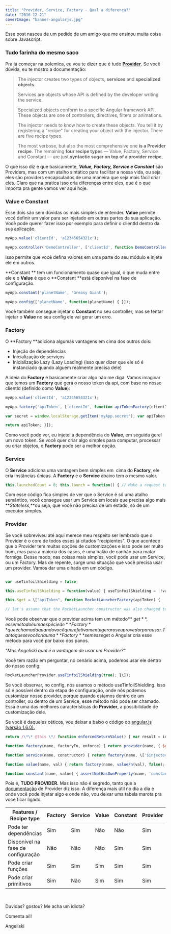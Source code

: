 ```yaml
---
title: "Provider, Service, Factory - Qual a diferença?"
date: "2016-12-21"
coverImage: "banner-angularjs.jpg"
---
```


Esse post nasceu de um pedido de um amigo que me ensinou muita coisa sobre Javascript.

### Tudo farinha do mesmo saco

Pra já começar na polemica, eu vou te dizer que é tudo **[Provider](https://docs.angularjs.org/guide/providers)**. Se você dúvida, eu te mostro a documentação:

> The injector creates two types of objects, **services** and **specialized objects**.
> 
> Services are objects whose API is defined by the developer writing the service.
> 
> Specialized objects conform to a specific Angular framework API. These objects are one of controllers, directives, filters or animations.
> 
> The injector needs to know how to create these objects. You tell it by registering a "recipe" for creating your object with the injector. There are five recipe types.
> 
> The most verbose, but also the most comprehensive one **is a Provider recipe**. The remaining **four recipe type**s — Value, Factory, Service and Constant — are just **syntactic sugar on top of a provider recipe**.

O que isso diz é que basicamente, _**Value, Factory, Service e Constant**_ são Providers, mas com um atalho sintático para facilitar a nossa vida, ou seja, eles são providers encapsulados de uma maneira que seja mais fácil criar eles. Claro que na pratica isso cria diferenças entre eles, que é o que importa pra gente vamos ver aqui hoje.

### Value e Constant

Esse dois são sem dúvidas os mais simples de entender. **Value** permite você definir um valor para ser injetado em outras partes da sua aplicação. Você pode querer fazer isso por exemplo para definir o clientId dentro da sua aplicação. 
```js
myApp.value('clientId', 'a12345654321x');

myApp.controller('DemoController', ['clientId', function DemoController(clientId) { this.clientId = clientId; }]);
```

Isso permite que você defina valores em uma parte do seu módulo e injete ele em outros.

**Constant ** tem um funcionamento quase que igual, o que muda entre ele e o **Value** é que o **Constant **está disponível na fase de configuração. 

```js
myApp.constant('planetName', 'Greasy Giant');

myApp.config(['planetName', function(planetName) { }]);
```

Você também consegue injetar o **Constant** no seu controller, mas se tentar injetar o **Value** no seu config ele vai gerar um erro.

### Factory

O **Factory **adiciona algumas vantagens em cima dos outros dois:

- Injeção de dependências
- Inicialização de serviços
- Inicialização Lazy (Lazy Loading) (isso quer dizer que ele só é instanciado quando alguém realmente precisa dele)

A ideia do **Factory** é basicamente criar algo não me diga. Vamos imaginar que temos um **Factory** que gera o nosso token da api, com base no nosso clientId (definido como **Value**):

```js
myApp.value('clientId', 'a12345654321x');

myApp.factory('apiToken', ['clientId', function apiTokenFactory(clientId) { var encrypt = function(data1, data2) { // NSA-proof encryption algorithm: return (data1 + ':' + data2).toUpperCase(); };

var secret = window.localStorage.getItem('myApp.secret'); var apiToken = encrypt(clientId, secret);

return apiToken; }]);
```

Como você pode ver, eu injetei a dependência do **Value**, em seguida gerei um novo token. Se você quer criar algo simples para computar, processar ou criar objetos, o **Factory** pode ser a melhor opção.

### Service

O **Service** adiciona uma vantagem bem simples em  cima do **Factory**, ele cria instâncias únicas. A **Factory** e o **Service** abaixo tem o mesmo valor. 

```js
this.launchedCount = 0; this.launch = function() { // Make a request to the remote API and include the apiToken ... this.launchedCount++; } } myApp.factory('rocketLauncherFactory', \["apiToken", function(apiToken) { return new RocketLauncher(apiToken); }\]); myApp.service('rocketLauncherService', \["apiToken", RocketLauncher\]);

```
Com esse código fica simples de ver que o Service é só uma atalho semântico, você consegue usar um Service em locais que precisa algo mais **_Stateless,_**ou seja, que você não precisa de um estado, só de um executor simples.

### Provider

Se você sobreviveu até aqui merece meu respeito ser lembrado que o Provider é o core de todos esses já citados "recipientes". O que acontece que o Provider tem muitas opções de customizações e isso pode ser muito bom, mas para a maioria dos casos, é uma balão de canhão para matar formiga. Desse modo, nas coisas mais simples, você pode usar um Service, ou um Factory. Mas de repente, surge uma situação que você precisa usar um provider. Vamos dar uma olhada em um código. 

```js 

var useTinfoilShielding = false;

this.useTinfoilShielding = function(value) { useTinfoilShielding = !!value; };

this.$get = \["apiToken", function RocketLauncherFactory(apiToken) {

// let's assume that the RocketLauncher constructor was also changed to // accept and use the useTinfoilShielding argument return new RocketLauncher(apiToken, useTinfoilShielding); }\]; });
```

Você pode observar que o provider acima tem um método** $get**, esse método é uma espécie de **Factory** que é chamada quando você quer efetivamente gerar o seu provedor para usar. Tanto que se você cria uma **Factory** sem esse $get o Angular cria esse método para você por baixo dos panos.

_"Mas Angeliski qual é a vantagem de usar um Provider?"_

Você tem razão em perguntar, no cenário acima, podemos usar ele dentro do nosso config:

```js
RocketLauncherProvider.useTinfoilShielding(true); }\]);

```

Se você observar, no config, nós usamos o método useTinfoilShielding. Isso só é possível dentro da etapa de configuração, onde nós podemos customizar nosso provider, porque quando estamos dentro de um controller, ou dentro de um Service, esse método não pode ser chamado. Essa é uma das melhores características do **Provider**, a possibilidade de customização dele.

Se você é daqueles céticos, vou deixar a baixo o código do [angular.js (versão 1.6.0).](https://cdnjs.cloudflare.com/ajax/libs/angular.js/1.6.0/angular.js) 

```js 
return /\*\* @this \*/ function enforcedReturnValue() { var result = instanceInjector.invoke(factory, this); if (isUndefined(result)) { throw $injectorMinErr('undef', 'Provider \\'{0}\\' must return a value from $get factory method.', name); } return result; }; }

function factory(name, factoryFn, enforce) { return provider(name, { $get: enforce !== false ? enforceReturnValue(name, factoryFn) : factoryFn }); }

function service(name, constructor) { return factory(name, \['$injector', function($injector) { return $injector.instantiate(constructor); }\]); }

function value(name, val) { return factory(name, valueFn(val), false); }

function constant(name, value) { assertNotHasOwnProperty(name, 'constant'); providerCache\[name\] = value; instanceCache\[name\] = value; }
```

Pois é, **TUDO PROVIDER.** Mas isso não é segredo, tanto que a [documentação](https://docs.angularjs.org/guide/providers) de Provider diz isso. A diferença mais útil no dia a dia é onde você pode injetar algo e onde não, vou deixar uma tabela marota pra você ficar ligado.

|Features / Recipe type|Factory|Service|Value|Constant|Provider|
|--- |--- |--- |--- |--- |--- |
|Pode ter dependências|Sim|Sim|Não|Não|Sim|
|Disponível na fase de configuração|Não|Não|Não|Sim|Sim|
|Pode criar funções|Sim|Sim|Sim|Sim|Sim|
|Pode criar primitivos|Sim|Não|Sim|Sim|Sim|

 

Duvidas? gostou? Me acha um idiota?

Comenta ai!!

Angeliski
